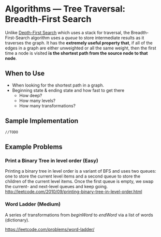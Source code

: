 # Algorithms — Tree Traversal: Breadth-First Search
Unlike [Depth-First Search](tree-dfs) which uses a stack for traversal, the Breadth-First-Search algorithm uses a *queue* to store
intermediate results as it traverses the graph.
It has the **extremely useful property that**, if all of the edges in a graph are either unweighted or all the same weight,
then the first time a node is visited **is the shortest path from the source node to that node**.

## When to Use
* When looking for the shortest path in a graph.
* Beginning state & ending state and how fast to get there
  - How deep?
  - How many levels?
  - How many transformations?


## Sample Implementation
```
//TODO
```


## Example Problems
### Print a Binary Tree in level order (Easy)
Printing a binary tree in level order is a variant of BFS and uses two queues: one to store the current level items and a second queue to store
the children of the current level items.
Once the first queue is empty, we swap the current- and next-level queues and keep going.
http://leetcode.com/2010/09/printing-binary-tree-in-level-order.html

### Word Ladder (Medium)
A series of transformations from *beginWord* to *endWord* via a list of words (dictionary).

https://leetcode.com/problems/word-ladder/
